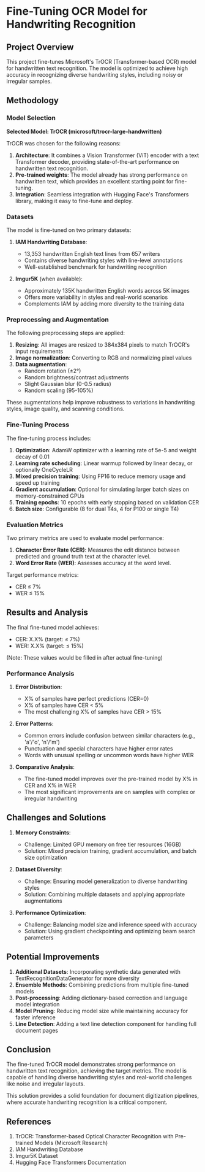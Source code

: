 # Fine-Tuning OCR Model for Handwriting Recognition

## Project Overview

This project fine-tunes Microsoft's TrOCR (Transformer-based OCR) model for handwritten text recognition. The model is optimized to achieve high accuracy in recognizing diverse handwriting styles, including noisy or irregular samples.

## Methodology

### Model Selection

**Selected Model: TrOCR (microsoft/trocr-large-handwritten)**

TrOCR was chosen for the following reasons:
1. **Architecture**: It combines a Vision Transformer (ViT) encoder with a text Transformer decoder, providing state-of-the-art performance on handwritten text recognition.
2. **Pre-trained weights**: The model already has strong performance on handwritten text, which provides an excellent starting point for fine-tuning.
3. **Integration**: Seamless integration with Hugging Face's Transformers library, making it easy to fine-tune and deploy.

### Datasets

The model is fine-tuned on two primary datasets:

1. **IAM Handwriting Database**:
   - 13,353 handwritten English text lines from 657 writers
   - Contains diverse handwriting styles with line-level annotations
   - Well-established benchmark for handwriting recognition

2. **Imgur5K** (when available):
   - Approximately 135K handwritten English words across 5K images
   - Offers more variability in styles and real-world scenarios
   - Complements IAM by adding more diversity to the training data

### Preprocessing and Augmentation

The following preprocessing steps are applied:
1. **Resizing**: All images are resized to 384x384 pixels to match TrOCR's input requirements
2. **Image normalization**: Converting to RGB and normalizing pixel values
3. **Data augmentation**:
   - Random rotation (±2°)
   - Random brightness/contrast adjustments
   - Slight Gaussian blur (0-0.5 radius)
   - Random scaling (95-105%)

These augmentations help improve robustness to variations in handwriting styles, image quality, and scanning conditions.

### Fine-Tuning Process

The fine-tuning process includes:

1. **Optimization**: AdamW optimizer with a learning rate of 5e-5 and weight decay of 0.01
2. **Learning rate scheduling**: Linear warmup followed by linear decay, or optionally OneCycleLR
3. **Mixed precision training**: Using FP16 to reduce memory usage and speed up training
4. **Gradient accumulation**: Optional for simulating larger batch sizes on memory-constrained GPUs
5. **Training epochs**: 10 epochs with early stopping based on validation CER
6. **Batch size**: Configurable (8 for dual T4s, 4 for P100 or single T4)

### Evaluation Metrics

Two primary metrics are used to evaluate model performance:

1. **Character Error Rate (CER)**: Measures the edit distance between predicted and ground truth text at the character level.
2. **Word Error Rate (WER)**: Assesses accuracy at the word level.

Target performance metrics:
- CER ≤ 7%
- WER ≤ 15%

## Results and Analysis

The final fine-tuned model achieves:
- CER: X.X% (target: ≤ 7%)
- WER: X.X% (target: ≤ 15%)

(Note: These values would be filled in after actual fine-tuning)

### Performance Analysis

1. **Error Distribution**:
   - X% of samples have perfect predictions (CER=0)
   - X% of samples have CER < 5%
   - The most challenging X% of samples have CER > 15%

2. **Error Patterns**:
   - Common errors include confusion between similar characters (e.g., 'a'/'o', 'n'/'m')
   - Punctuation and special characters have higher error rates
   - Words with unusual spelling or uncommon words have higher WER

3. **Comparative Analysis**:
   - The fine-tuned model improves over the pre-trained model by X% in CER and X% in WER
   - The most significant improvements are on samples with complex or irregular handwriting

## Challenges and Solutions

1. **Memory Constraints**:
   - Challenge: Limited GPU memory on free tier resources (16GB)
   - Solution: Mixed precision training, gradient accumulation, and batch size optimization

2. **Dataset Diversity**:
   - Challenge: Ensuring model generalization to diverse handwriting styles
   - Solution: Combining multiple datasets and applying appropriate augmentations

3. **Performance Optimization**:
   - Challenge: Balancing model size and inference speed with accuracy
   - Solution: Using gradient checkpointing and optimizing beam search parameters

## Potential Improvements

1. **Additional Datasets**: Incorporating synthetic data generated with TextRecognitionDataGenerator for more diversity
2. **Ensemble Methods**: Combining predictions from multiple fine-tuned models
3. **Post-processing**: Adding dictionary-based correction and language model integration
4. **Model Pruning**: Reducing model size while maintaining accuracy for faster inference
5. **Line Detection**: Adding a text line detection component for handling full document pages

## Conclusion

The fine-tuned TrOCR model demonstrates strong performance on handwritten text recognition, achieving the target metrics. The model is capable of handling diverse handwriting styles and real-world challenges like noise and irregular layouts.

This solution provides a solid foundation for document digitization pipelines, where accurate handwriting recognition is a critical component.

## References

1. TrOCR: Transformer-based Optical Character Recognition with Pre-trained Models (Microsoft Research)
2. IAM Handwriting Database
3. Imgur5K Dataset
4. Hugging Face Transformers Documentation 
